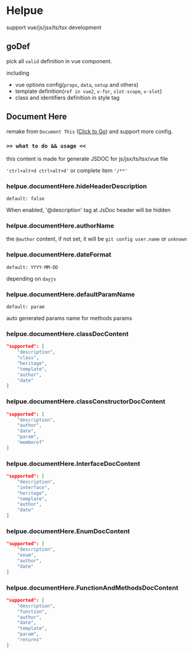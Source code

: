 # Helpue

support vue/js/jsx/ts/tsx development

## goDef

pick all `valid` definition in vue component.

including

-   vue options config(`props`, `data`, `setup` and others)
-   template definition(`ref in vue2`, `v-for`, `slot-scope`, `v-slot`)
-   class and identifiers definition in style tag

## Document Here

remake from `Document This` ([Click to Go](https://github.com/oouo-diogo-perdigao/vscode-docthis)) and support more config.

### `>> what to do && usage <<`

this content is made for generate JSDOC for js/jsx/ts/tsx/vue file

`'ctrl+alt+d ctrl+alt+d'` or complete item `'/**'`

### helpue.documentHere.hideHeaderDescription

`default: false`

When enabled, '@description' tag at JsDoc header will be hidden

### helpue.documentHere.authorName

the `@author` content, if not set, it will be `git config user.name` or `unknown`

### helpue.documentHere.dateFormat

`default: YYYY-MM-DD`

depending on `dayjs`

### helpue.documentHere.defaultParamName

`default: param`

auto generated params name for methods params

### helpue.documentHere.classDocContent

```json
"supported": [
	"description",
	"class",
	"heritage",
	"template",
	"author",
	"date"
]
```

### helpue.documentHere.classConstructorDocContent

```json
"supported": [
	"description",
	"author",
	"date",
	"param",
	"memberof"
]
```

### helpue.documentHere.InterfaceDocContent

```json
"supported": [
	"description",
	"interface",
	"heritage",
	"template",
	"author",
	"date"
]
```

### helpue.documentHere.EnumDocContent

```json
"supported": [
	"description",
	"enum",
	"author",
	"date"
]
```

### helpue.documentHere.FunctionAndMethodsDocContent

```json
"supported": [
	"description",
	"function",
	"author",
	"date",
	"template",
	"param",
	"returns"
]
```
